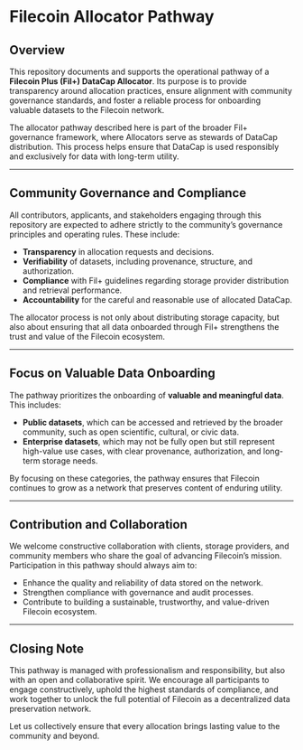 # Filecoin Allocator Pathway

## Overview

This repository documents and supports the operational pathway of a **Filecoin Plus (Fil+) DataCap Allocator**. Its purpose is to provide transparency around allocation practices, ensure alignment with community governance standards, and foster a reliable process for onboarding valuable datasets to the Filecoin network.

The allocator pathway described here is part of the broader Fil+ governance framework, where Allocators serve as stewards of DataCap distribution. This process helps ensure that DataCap is used responsibly and exclusively for data with long-term utility.

------

## Community Governance and Compliance

All contributors, applicants, and stakeholders engaging through this repository are expected to adhere strictly to the community’s governance principles and operating rules. These include:

- **Transparency** in allocation requests and decisions.
- **Verifiability** of datasets, including provenance, structure, and authorization.
- **Compliance** with Fil+ guidelines regarding storage provider distribution and retrieval performance.
- **Accountability** for the careful and reasonable use of allocated DataCap.

The allocator process is not only about distributing storage capacity, but also about ensuring that all data onboarded through Fil+ strengthens the trust and value of the Filecoin ecosystem.

------

## Focus on Valuable Data Onboarding

The pathway prioritizes the onboarding of **valuable and meaningful data**. This includes:

- **Public datasets**, which can be accessed and retrieved by the broader community, such as open scientific, cultural, or civic data.
- **Enterprise datasets**, which may not be fully open but still represent high-value use cases, with clear provenance, authorization, and long-term storage needs.

By focusing on these categories, the pathway ensures that Filecoin continues to grow as a network that preserves content of enduring utility.

------

## Contribution and Collaboration

We welcome constructive collaboration with clients, storage providers, and community members who share the goal of advancing Filecoin’s mission. Participation in this pathway should always aim to:

- Enhance the quality and reliability of data stored on the network.
- Strengthen compliance with governance and audit processes.
- Contribute to building a sustainable, trustworthy, and value-driven Filecoin ecosystem.

------

## Closing Note

This pathway is managed with professionalism and responsibility, but also with an open and collaborative spirit. We encourage all participants to engage constructively, uphold the highest standards of compliance, and work together to unlock the full potential of Filecoin as a decentralized data preservation network.

Let us collectively ensure that every allocation brings lasting value to the community and beyond.
